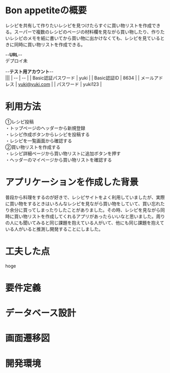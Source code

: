 # Bon appetiteの概要
レシピを共有して作りたいレシピを見つけたらすぐに買い物リストを作成できる。スーパーで複数のレシピのページの材料欄を見ながら買い物したり、作りたいレシピのメモを紙に書いてから買い物に出かけなくても、レシピを見ているときに同時に買い物リストを作成できる。

--__URL__--  
デプロイ未

--__テスト用アカウント__--  
|||
| -- | -- |
|  Basic認証パスワード  |  yuki  |
|  Basic認証ID  |  8634  |
|  メールアドレス  |  yuki@yuki.com  |
|  パスワード  |  yuki123  |
  
# 利用方法
①レシピ投稿  
・トップページのヘッダーから新規登録  
・レシピ作成ボタンからレシピを投稿する  
・レシピを一覧画面から確認する  
②買い物リストを作成する  
・レシピ詳細ページから買い物リストに追加ボタンを押す  
・ヘッダーのマイページから買い物リストを確認する  

# アプリケーションを作成した背景
普段から料理をするのが好きで、レシピサイトをよく利用していましたが、実際に買い物をするときはいろんなレシピを見ながら買い物をしていて、買い忘れたり余分に買ってしまったりしたことがありました。その時、レシピを見ながら同時に買い物リストを作成してくれるアプリがあったらいいなと思いました。周りの人にも聞いてみると同じ課題を抱えている人がいて、他にも同じ課題を抱えている人がいると推測し開発することにしました。
# 工夫した点
hoge

# 要件定義

# データベース設計

# 画面遷移図

# 開発環境